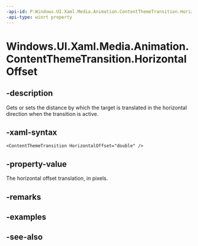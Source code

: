 ```yaml
---
-api-id: P:Windows.UI.Xaml.Media.Animation.ContentThemeTransition.HorizontalOffset
-api-type: winrt property
---
```


<!-- Property syntax
public double HorizontalOffset { get;  set; }
-->

# Windows.UI.Xaml.Media.Animation.ContentThemeTransition.HorizontalOffset

## -description
Gets or sets the distance by which the target is translated in the horizontal direction when the transition is active.



## -xaml-syntax
```xaml
<ContentThemeTransition HorizontalOffset="double" />
```


## -property-value
The horizontal offset translation, in pixels.

## -remarks

## -examples

## -see-also
